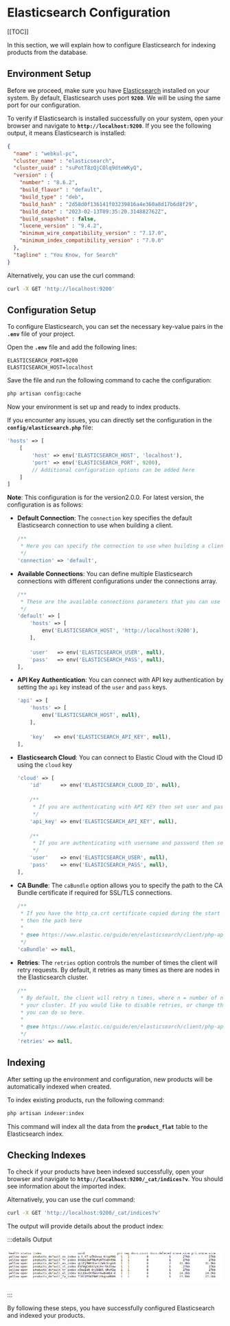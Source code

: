 # Elasticsearch Configuration

[[TOC]]

In this section, we will explain how to configure Elasticsearch for indexing products from the database.

## Environment Setup

Before we proceed, make sure you have [Elasticsearch](https://www.elastic.co/guide/en/elasticsearch/reference/current/install-elasticsearch.html) installed on your system. By default, Elasticsearch uses port **`9200`**. We will be using the same port for our configuration.

To verify if Elasticsearch is installed successfully on your system, open your browser and navigate to **`http://localhost:9200`**. If you see the following output, it means Elasticsearch is installed:

```json
{
  "name" : "webkul-pc",
  "cluster_name" : "elasticsearch",
  "cluster_uuid" : "suPotT8zQjCOlq9dteWKyQ",
  "version" : {
    "number" : "8.6.2",
    "build_flavor" : "default",
    "build_type" : "deb",
    "build_hash" : "2d58d0f136141f03239816a4e360a8d17b6d8f29",
    "build_date" : "2023-02-13T09:35:20.314882762Z",
    "build_snapshot" : false,
    "lucene_version" : "9.4.2",
    "minimum_wire_compatibility_version" : "7.17.0",
    "minimum_index_compatibility_version" : "7.0.0"
  },
  "tagline" : "You Know, for Search"
}
```

Alternatively, you can use the curl command:

```sh
curl -X GET 'http://localhost:9200'
```

## Configuration Setup

To configure Elasticsearch, you can set the necessary key-value pairs in the **`.env`** file of your project.

Open the **`.env`** file and add the following lines:

```env
ELASTICSEARCH_PORT=9200
ELASTICSEARCH_HOST=localhost
```

Save the file and run the following command to cache the configuration:

```sh
php artisan config:cache
```

Now your environment is set up and ready to index products.

If you encounter any issues, you can directly set the configuration in the **`config/elasticsearch.php`** file:

```php
'hosts' => [
    [
        'host' => env('ELASTICSEARCH_HOST', 'localhost'),
        'port' => env('ELASTICSEARCH_PORT', 9200),
        // Additional configuration options can be added here
    ]
]
```

**Note**: This configuration is for the version2.0.0. For latest version, the configuration is as follows:

- **Default Connection**: The `connection` key specifies the default Elasticsearch connection to use when building a client.
    ```php
    /**
     * Here you can specify the connection to use when building a client.
     */
    'connection' => 'default',
    ```
- **Available Connections**: You can define multiple Elasticsearch connections with different configurations under the connections array.

    ```php
   /**
     * These are the available connections parameters that you can use to connect
     */
    'default' => [
        'hosts' => [
            env('ELASTICSEARCH_HOST', 'http://localhost:9200'),
        ],

        'user'   => env('ELASTICSEARCH_USER', null),
        'pass'   => env('ELASTICSEARCH_PASS', null),
    ],
    ```

- **API Key Authentication**: You can connect with API key authentication by setting the `api` key instead of the `user` and `pass` keys.

    ```php
    'api' => [
        'hosts' => [
            env('ELASTICSEARCH_HOST', null),
        ],

        'key'   => env('ELASTICSEARCH_API_KEY', null),
    ],
    ```

- **Elasticsearch Cloud**:  You can connect to Elastic Cloud with the Cloud ID using the `cloud` key

    ```php
    'cloud' => [
        'id'      => env('ELASTICSEARCH_CLOUD_ID', null),

        /**
         * If you are authenticating with API KEY then set user and pass as null
         */
        'api_key' => env('ELASTICSEARCH_API_KEY', null),

        /**
         * If you are authenticating with username and password then set api_key as null
         */
        'user'    => env('ELASTICSEARCH_USER', null),
        'pass'    => env('ELASTICSEARCH_PASS', null),
    ],
    ```
- **CA Bundle**:  The `caBundle` option allows you to specify the path to the CA Bundle certificate if required for SSL/TLS connections.

    ```php
    /**
     * If you have the http_ca.crt certificate copied during the start of Elasticsearch
     * then the path here
     *
     * @see https://www.elastic.co/guide/en/elasticsearch/client/php-api/current/connecting.html#auth-http
     */
    'caBundle' => null,
    ```

- **Retries**:  The `retries` option controls the number of times the client will retry requests. By default, it retries as many times as there are nodes in the Elasticsearch cluster.

    ```php
    /**
     * By default, the client will retry n times, where n = number of nodes in
     * your cluster. If you would like to disable retries, or change the number,
     * you can do so here.
     *
     * @see https://www.elastic.co/guide/en/elasticsearch/client/php-api/current/set-retries.html
     */
    'retries' => null,
    ```

## Indexing

After setting up the environment and configuration, new products will be automatically indexed when created.

To index existing products, run the following command:

```sh
php artisan indexer:index
```

This command will index all the data from the **`product_flat`** table to the Elasticsearch index.

## Checking Indexes

To check if your products have been indexed successfully, open your browser and navigate to **`http://localhost:9200/_cat/indices?v`**. You should see information about the imported index.

Alternatively, you can use the curl command:

```sh
curl -X GET 'http://localhost:9200/_cat/indices?v'
```

The output will provide details about the product index:

:::details Output

![Product Index Information](../../assets/1.5.x/images/advanced-topics/product-index.png)

:::

By following these steps, you have successfully configured Elasticsearch and indexed your products.